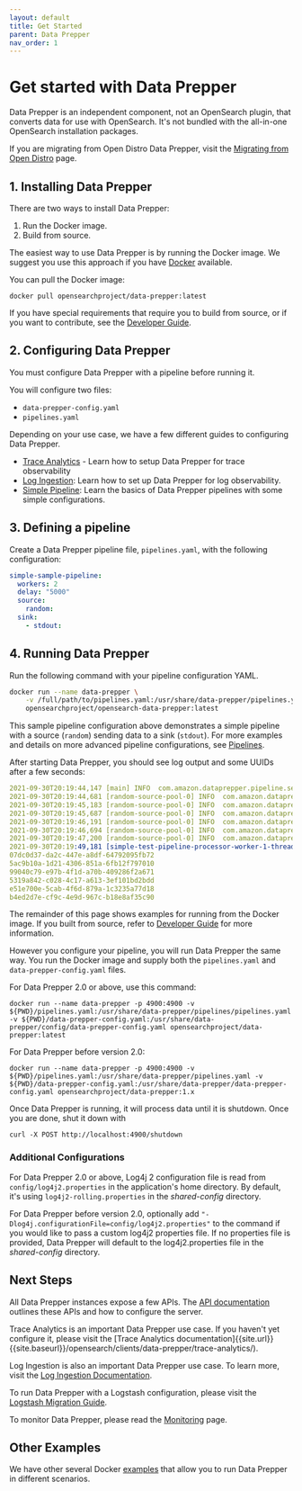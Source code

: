 ```yaml
---
layout: default
title: Get Started
parent: Data Prepper
nav_order: 1
---
```


# Get started with Data Prepper

Data Prepper is an independent component, not an OpenSearch plugin, that converts data for use with OpenSearch. It's not bundled with the all-in-one OpenSearch installation packages.

If you are migrating from Open Distro Data Prepper, visit the [Migrating from Open Distro]({{site.url}}{{site.baseurl}}/opensearch/clients/data-prepper/migrate-open-distro/) page. 

## 1. Installing Data Prepper

There are two ways to install Data Prepper:

1. Run the Docker image.
2. Build from source.

The easiest way to use Data Prepper is by running the Docker image. We suggest
you use this approach if you have [Docker](https://www.docker.com) available.

You can pull the Docker image:

```
docker pull opensearchproject/data-prepper:latest
```

If you have special requirements that require you to build from source, or if you
want to contribute, see the [Developer Guide](https://github.com/opensearch-project/data-prepper/blob/main/docs/developer_guide.md).

## 2. Configuring Data Prepper

You must configure Data Prepper with a pipeline before running it.

You will configure two files:

* `data-prepper-config.yaml`
* `pipelines.yaml`

Depending on your use case, we have a few different guides to configuring Data Prepper.
* [Trace Analytics]({{site.url}}{{site.baseurl}}/opensearch/clients/data-prepper/trace-analytics/) - Learn how to setup Data Prepper for trace observability
* [Log Ingestion]({{site.url}}{{site.baseurl}}/opensearch/clients/data-prepper/log-analytics/): Learn how to set up Data Prepper for log observability.
* [Simple Pipeline]({{site.url}}{{site.baseurl}}/opensearch/clients/data-prepper/simple-pipelines): Learn the basics of Data Prepper pipelines with some simple configurations.

## 3. Defining a pipeline

Create a Data Prepper pipeline file, `pipelines.yaml`, with the following configuration:

```yml
simple-sample-pipeline:
  workers: 2
  delay: "5000"
  source:
    random:
  sink:
    - stdout:
```

## 4. Running Data Prepper

Run the following command with your pipeline configuration YAML.

```bash
docker run --name data-prepper \
    -v /full/path/to/pipelines.yaml:/usr/share/data-prepper/pipelines.yaml \
    opensearchproject/opensearch-data-prepper:latest
```

This sample pipeline configuration above demonstrates a simple pipeline with a source (`random`) sending data to a sink (`stdout`). For more examples and details on more advanced pipeline configurations, see [Pipelines]({{site.url}}{{site.baseurl}}/clients/data-prepper/pipelines).

After starting Data Prepper, you should see log output and some UUIDs after a few seconds:

```yml
2021-09-30T20:19:44,147 [main] INFO  com.amazon.dataprepper.pipeline.server.DataPrepperServer - Data Prepper server running at :4900
2021-09-30T20:19:44,681 [random-source-pool-0] INFO  com.amazon.dataprepper.plugins.source.RandomStringSource - Writing to buffer
2021-09-30T20:19:45,183 [random-source-pool-0] INFO  com.amazon.dataprepper.plugins.source.RandomStringSource - Writing to buffer
2021-09-30T20:19:45,687 [random-source-pool-0] INFO  com.amazon.dataprepper.plugins.source.RandomStringSource - Writing to buffer
2021-09-30T20:19:46,191 [random-source-pool-0] INFO  com.amazon.dataprepper.plugins.source.RandomStringSource - Writing to buffer
2021-09-30T20:19:46,694 [random-source-pool-0] INFO  com.amazon.dataprepper.plugins.source.RandomStringSource - Writing to buffer
2021-09-30T20:19:47,200 [random-source-pool-0] INFO  com.amazon.dataprepper.plugins.source.RandomStringSource - Writing to buffer
2021-09-30T20:19:49,181 [simple-test-pipeline-processor-worker-1-thread-1] INFO  com.amazon.dataprepper.pipeline.ProcessWorker -  simple-test-pipeline Worker: Processing 6 records from buffer
07dc0d37-da2c-447e-a8df-64792095fb72
5ac9b10a-1d21-4306-851a-6fb12f797010
99040c79-e97b-4f1d-a70b-409286f2a671
5319a842-c028-4c17-a613-3ef101bd2bdd
e51e700e-5cab-4f6d-879a-1c3235a77d18
b4ed2d7e-cf9c-4e9d-967c-b18e8af35c90
```
The remainder of this page shows examples for running from the Docker image. If you
built from source, refer to [Developer Guide](https://github.com/opensearch-project/data-prepper/blob/main/docs/developer_guide.md) for more information.

However you configure your pipeline, you will run Data Prepper the same way. You run the Docker
image and supply both the `pipelines.yaml` and `data-prepper-config.yaml` files.

For Data Prepper 2.0 or above, use this command:

```
docker run --name data-prepper -p 4900:4900 -v ${PWD}/pipelines.yaml:/usr/share/data-prepper/pipelines/pipelines.yaml -v ${PWD}/data-prepper-config.yaml:/usr/share/data-prepper/config/data-prepper-config.yaml opensearchproject/data-prepper:latest
```

For Data Prepper before version 2.0:

```
docker run --name data-prepper -p 4900:4900 -v ${PWD}/pipelines.yaml:/usr/share/data-prepper/pipelines.yaml -v ${PWD}/data-prepper-config.yaml:/usr/share/data-prepper/data-prepper-config.yaml opensearchproject/data-prepper:1.x
```

Once Data Prepper is running, it will process data until it is shutdown. Once you are done, shut it down with

```
curl -X POST http://localhost:4900/shutdown
```
### Additional Configurations

For Data Prepper 2.0 or above, Log4j 2 configuration file is read from `config/log4j2.properties` in the application's home directory. 
By default, it's using `log4j2-rolling.properties` in the *shared-config* directory.

For Data Prepper before version 2.0, optionally add `"-Dlog4j.configurationFile=config/log4j2.properties"` to the command if you would 
like to pass a custom log4j2 properties file. If no properties file is provided, Data Prepper will default to the log4j2.properties file in the *shared-config* directory.

## Next Steps

All Data Prepper instances expose a few APIs. The [API documentation]({{site.url}}{{site.baseurl}}/opensearch/clients/data-prepper/api/) outlines these APIs and
how to configure the server.

Trace Analytics is an important Data Prepper use case. If you haven't yet configure it,
please visit the [Trace Analytics documentation]{{site.url}}{{site.baseurl}}/opensearch/clients/data-prepper/trace-analytics/).

Log Ingestion is also an important Data Prepper use case. To learn more, visit the [Log Ingestion Documentation]({{site.url}}{{site.baseurl}}/opensearch/clients/data-prepper/log-analytics/).

To run Data Prepper with a Logstash configuration, please visit the [Logstash Migration Guide]({{site.url}}{{site.baseurl}}/opensearch/clients/data-prepper/logstash-migration-guide/).

To monitor Data Prepper, please read the [Monitoring]({{site.url}}{{site.baseurl}}/opensearch/clients/data-prepper/monitoring/) page.

## Other Examples

We have other several Docker [examples](https://github.com/opensearch-project/data-prepper/tree/main/examples/)
that allow you to run Data Prepper in different scenarios.
